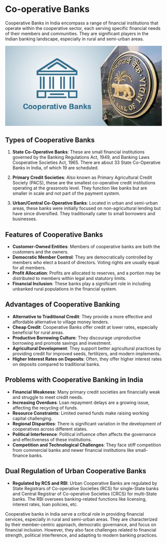 # Co-operative Banks

Cooperative Banks in India encompass a range of financial institutions that operate within the cooperative sector, each serving specific financial needs of their members and communities. They are significant players in the Indian banking landscape, especially in rural and semi-urban areas.


![Co-operative Banks](image.png)

## Types of Cooperative Banks

1. **State Co-Operative Banks**: These are small financial institutions governed by the Banking Regulations Act, 1949, and Banking Laws Cooperative Societies Act, 1965. There are about 33 State Co-Operative Banks in India, of which 19 are scheduled.

2. **Primary Credit Societies**: Also known as Primary Agricultural Credit Society (PACS), these are the smallest co-operative credit institutions operating at the grassroots level. They function like banks but are smaller in scale and not part of the payment system.

3. **Urban/Central Co-Operative Banks**: Located in urban and semi-urban areas, these banks were initially focused on non-agricultural lending but have since diversified. They traditionally cater to small borrowers and businesses.

## Features of Cooperative Banks

- **Customer-Owned Entities**: Members of cooperative banks are both the customers and the owners.
- **Democratic Member Control**: They are democratically controlled by members who elect a board of directors. Voting rights are usually equal for all members.
- **Profit Allocation**: Profits are allocated to reserves, and a portion may be distributed to members within legal and statutory limits.
- **Financial Inclusion**: These banks play a significant role in including unbanked rural populations in the financial system.

## Advantages of Cooperative Banking

- **Alternative to Traditional Credit**: They provide a more effective and affordable alternative to village money lenders.
- **Cheap Credit**: Cooperative Banks offer credit at lower rates, especially beneficial for rural areas.
- **Productive Borrowing Culture**: They discourage unproductive borrowing and promote savings and investment.
- **Agricultural Development**: They support better agricultural practices by providing credit for improved seeds, fertilizers, and modern implements.
- **Higher Interest Rates on Deposits**: Often, they offer higher interest rates on deposits compared to traditional banks.

## Problems with Cooperative Banking in India

- **Financial Weakness**: Many primary credit societies are financially weak and struggle to meet credit needs.
- **Increasing Overdues**: Loan repayment delays are a growing issue, affecting the recycling of funds.
- **Resource Constraints**: Limited owned funds make raising working capital challenging.
- **Regional Disparities**: There is significant variation in the development of cooperatives across different states.
- **Political Interference**: Political influence often affects the governance and effectiveness of these institutions.
- **Competition and Technological Challenges**: They face stiff competition from commercial banks and newer financial institutions like small-finance banks.

## Dual Regulation of Urban Cooperative Banks

- **Regulated by RCS and RBI**: Urban Cooperative Banks are regulated by State Registrars of Co-operative Societies (RCS) for single-State banks and Central Registrar of Co-operative Societies (CRCS) for multi-State banks. The RBI oversees banking-related functions like licensing, interest rates, loan policies, etc.

Cooperative banks in India serve a critical role in providing financial services, especially in rural and semi-urban areas. They are characterized by their member-centric approach, democratic governance, and focus on financial inclusion. However, they also face challenges related to financial strength, political interference, and adapting to modern banking practices.